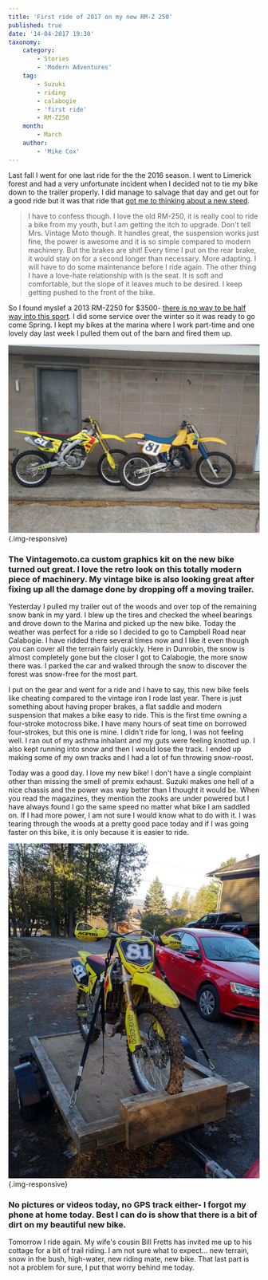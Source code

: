```yaml
---
title: 'First ride of 2017 on my new RM-Z 250'
published: true
date: '14-04-2017 19:30'
taxonomy:
    category:
        - Stories
        - 'Modern Adventures'
    tag:
        - Suzuki
        - riding
        - calabogie
        - 'first ride'
        - RM-Z250
    month:
        - March
    author:
        - 'Mike Cox'
---
```


Last fall I went for one last ride for the the 2016 season.  I went to Limerick forest and had a very unfortunate incident when I decided not to tie my bike down to the trailer properly. I did manage to salvage that day and get out for a good ride but it was that ride that [got me to thinking about a new steed](http://vintagemoto.ca/notes/have-you-ever-done-anything-this-dumb). 

> I have to confess though. I love the old RM-250, it is really cool to ride a bike from my youth, but I am getting the itch to upgrade. Don't tell Mrs. Vintage Moto though. It handles great, the suspension works just fine, the power is awesome and it is so simple compared to modern machinery. But the brakes are shit! Every time I put on the rear brake, it would stay on for a second longer than necessary. More adapting. I will have to do some maintenance before I ride again. The other thing I have a love-hate relationship with is the seat. It is soft and comfortable, but the slope of it leaves much to be desired. I keep getting pushed to the front of the bike.

So I found myslef a 2013 RM-Z250 for $3500-  [there is no way to be half way into this sport](http://vintagemoto.ca/notes/it-is-not-possible-to-be-half-way-into-this-sport). I did some service over the winter so it was ready to go come Spring.  I kept my bikes at the marina where I work part-time and one lovely day last week I pulled them out of the barn and fired them up.

![The fleet](fleet.jpg?cropResize=800,800){.img-responsive}
### The Vintagemoto.ca custom graphics kit on the new bike turned out great.  I love the retro look on this totally modern piece of machinery.  My vintage bike is also looking great after fixing up all the damage done by dropping off a moving trailer.

Yesterday I pulled my trailer out of the woods and over top of the remaining snow bank in my yard.  I blew up the tires and checked the wheel bearings and drove down to the Marina and picked up the new bike.  Today the weather was perfect for a ride so I decided to go to Campbell Road near Calabogie.  I have ridded there several times now and I like it even though you can cover all the terrain fairly quickly.  Here in Dunrobin, the snow is almost completely gone but the closer I got to Calabogie, the more snow there was.  I parked the car and walked through the snow to discover the forest was snow-free for the most part.

I put on the gear and went for a ride and I have to say, this new bike feels like cheating compared to the vintage iron I rode last year.  There is just something about having proper brakes, a flat saddle and modern suspension that makes a bike easy to ride.  This is the first time owning a four-stroke motocross bike.  I have many hours of seat time on borrowed four-strokes, but this one is mine.  I didn't ride for long, I was not feeling well.  I ran out of my asthma inhalant and my guts were feeling knotted up. I also kept running into snow and then I would lose the track.  I ended up making some of my own tracks and I had a lot of fun throwing snow-roost.  

Today was a good day.  I love my new bike! I don't have a single complaint other than missing the smell of premix exhaust. Suzuki makes one hell of a nice chassis and the power was way better than I thought it would be.  When you read the magazines, they mention the zooks are under powered but I have always found I go the same speed no matter what bike I am saddled on. If I had more power, I am not sure I would know what to do with it. I was tearing through the woods at a pretty good pace today and if I was going faster on this bike, it is only because it is easier to ride.

![A little dirty](trailering.jpg?cropResize=1000,1000){.img-responsive}
### No pictures or videos today, no GPS track either- I forgot my phone at home today.  Best I can do is show that there is a bit of dirt on my beautiful new bike.

Tomorrow I ride again.  My wife's cousin Bill Fretts has invited me up to his cottage for a bit of trail riding.  I am not sure what to expect... new terrain, snow in the bush, high-water, new riding mate, new bike.  That last part is not a problem for sure, I put that worry behind me today.